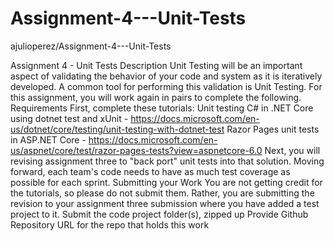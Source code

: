 # Assignment-4---Unit-Tests
ajulioperez/Assignment-4---Unit-Tests

Assignment 4 - Unit Tests
Description
Unit Testing will be an important aspect of validating the behavior of your code and system as it is iteratively developed.  A common tool for performing this validation is Unit Testing. For this assignment, you will work again in pairs to complete the following.
Requirements
First, complete these tutorials:
Unit testing C# in .NET Core using dotnet test and xUnit - https://docs.microsoft.com/en-us/dotnet/core/testing/unit-testing-with-dotnet-test
Razor Pages unit tests in ASP.NET Core - https://docs.microsoft.com/en-us/aspnet/core/test/razor-pages-tests?view=aspnetcore-6.0
Next, you will revising assignment three to "back port" unit tests into that solution. Moving forward, each team's code needs to have as much test coverage as possible for each sprint.
Submitting your Work
You are not getting credit for the tutorials, so please do not submit them.  Rather, you are submitting the revision to your assignment three submission where you have added a test project to it.
Submit the code project folder(s), zipped up
Provide Github Repository URL for the repo that holds this work
